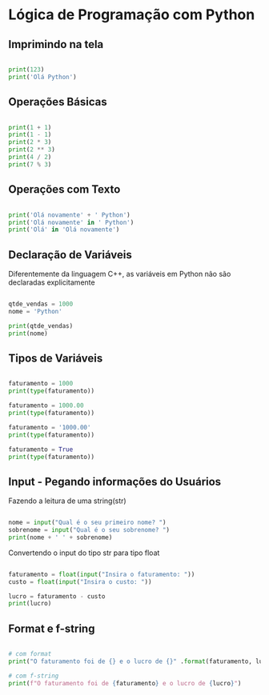 # Lógica de Programação com Python

## Imprimindo na tela

```python

print(123)
print('Olá Python')

```


## Operações Básicas

```python

print(1 + 1)
print(1 - 1)
print(2 * 3)
print(2 ** 3)
print(4 / 2)
print(7 % 3)

```


## Operações com Texto

```python

print('Olá novamente' + ' Python')
print('Olá novamente' in ' Python')
print('Olá' in 'Olá novamente')

```



## Declaração de Variáveis

Diferentemente da linguagem C++, as variáveis em Python não são declaradas explicitamente

```python

qtde_vendas = 1000
nome = 'Python'

print(qtde_vendas)
print(nome)

```


## Tipos de Variáveis

```python

faturamento = 1000
print(type(faturamento))

faturamento = 1000.00
print(type(faturamento))

faturamento = '1000.00'
print(type(faturamento))

faturamento = True
print(type(faturamento))

```


## Input - Pegando informações do Usuários

Fazendo a leitura de uma string(str)

```python

nome = input("Qual é o seu primeiro nome? ")
sobrenome = input("Qual é o seu sobrenome? ")
print(nome + ' ' + sobrenome)

```

Convertendo o input do tipo str para tipo float

```python

faturamento = float(input("Insira o faturamento: "))
custo = float(input("Insira o custo: "))

lucro = faturamento - custo 
print(lucro)

```

## Format e f-string

```python

# com format 
print("O faturamento foi de {} e o lucro de {}" .format(faturamento, lucro))

# com f-string
print(f"O faturamento foi de {faturamento} e o lucro de {lucro}")

```


